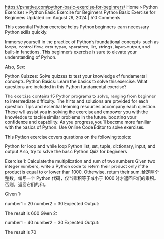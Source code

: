 https://pynative.com/python-basic-exercise-for-beginners/
Home » Python Exercises » Python Basic Exercise for Beginners
Python Basic Exercise for Beginners
Updated on: August 29, 2024 | 510 Comments

This essential Python exercise helps Python beginners learn necessary Python skills quickly.

Immerse yourself in the practice of Python’s foundational concepts, such as loops, control flow, data types, operators, list, strings, input-output, and built-in functions. This beginner’s exercise is sure to elevate your understanding of Python.

Also, See:

Python Quizzes: Solve quizzes to test your knowledge of fundamental concepts.
Python Basics: Learn the basics to solve this exercise.
What questions are included in this Python fundamental exercise?

The exercise contains 15 Python programs to solve, ranging from beginner to intermediate difficulty.
The hints and solutions are provided for each question.
Tips and essential learning resources accompany each question. These will assist you in solving the exercise and empower you with the knowledge to tackle similar problems in the future, boosting your confidence and capability. As you progress, you’ll become more familiar with the basics of Python.
Use Online Code Editor to solve exercises.

This Python exercise covers questions on the following topics:

Python for loop and while loop
Python list, set, tuple, dictionary, input, and output
Also, try to solve the basic Python Quiz for beginners

Exercise 1: Calculate the multiplication and sum of two numbers
Given two integer numbers, write a Python code to return their product only if the product is equal to or lower than 1000. Otherwise, return their sum.
给定两个整数，编写一个 Python 代码，仅当乘积等于或小于 1000 时才返回它们的乘积。否则，返回它们的和。

Given 1:

number1 = 20
number2 = 30
Expected Output:

The result is 600
Given 2:

number1 = 40
number2 = 30
Expected Output:

The result is 70